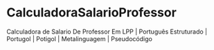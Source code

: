 # CalculadoraSalarioProfessor
 Calculadora de Salario De Professor Em LPP | Português Estruturado | Portugol | Potigol | Metalinguagem | Pseudocódigo
